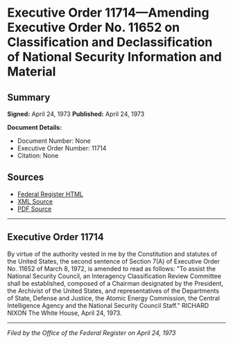# Executive Order 11714—Amending Executive Order No. 11652 on Classification and Declassification of National Security Information and Material

## Summary

**Signed:** April 24, 1973
**Published:** April 24, 1973

**Document Details:**
- Document Number: None
- Executive Order Number: 11714
- Citation: None

## Sources
- [Federal Register HTML](https://www.presidency.ucsb.edu/documents/executive-order-11714-amending-executive-order-no-11652-classification-and)
- [XML Source](None)
- [PDF Source](None)

---

## Executive Order 11714

By virtue of the authority vested in me by the Constitution and statutes of the United States, the second sentence of Section 7(A) of Executive Order No. 11652 of March 8, 1972, is amended to read as follows:
"To assist the National Security Council, an Interagency Classification Review Committee shall be established, composed of a Chairman designated by the President, the Archivist of the United States, and representatives of the Departments of State, Defense and Justice, the Atomic Energy Commission, the Central Intelligence Agency and the National Security Council Staff."
RICHARD NIXON
The White House,
April 24, 1973.

---

*Filed by the Office of the Federal Register on April 24, 1973*
